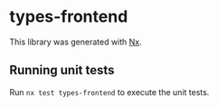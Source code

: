 # types-frontend

This library was generated with [Nx](https://nx.dev).

## Running unit tests

Run `nx test types-frontend` to execute the unit tests.
